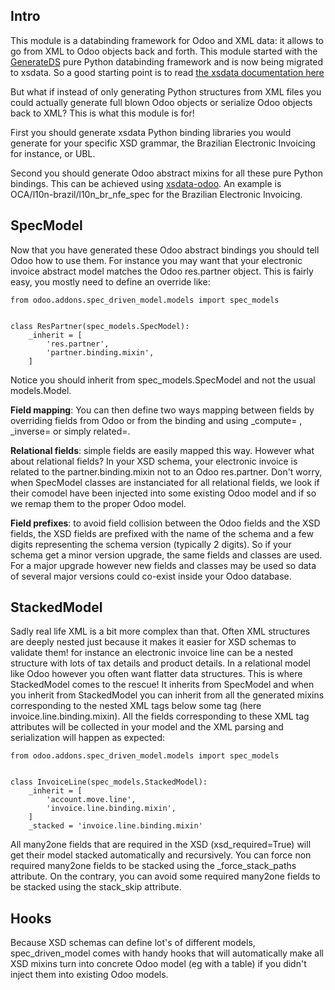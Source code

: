 ## Intro

This module is a databinding framework for Odoo and XML data: it allows
to go from XML to Odoo objects back and forth. This module started with
the [GenerateDS](https://www.davekuhlman.org/generateDS.html) pure
Python databinding framework and is now being migrated to xsdata. So a
good starting point is to read [the xsdata documentation
here](https://xsdata.readthedocs.io/)

But what if instead of only generating Python structures from XML files
you could actually generate full blown Odoo objects or serialize Odoo
objects back to XML? This is what this module is for!

First you should generate xsdata Python binding libraries you would
generate for your specific XSD grammar, the Brazilian Electronic
Invoicing for instance, or UBL.

Second you should generate Odoo abstract mixins for all these pure
Python bindings. This can be achieved using
[xsdata-odoo](https://github.com/akretion/xsdata-odoo). An example is
OCA/l10n-brazil/l10n_br_nfe_spec for the Brazilian Electronic Invoicing.

## SpecModel

Now that you have generated these Odoo abstract bindings you should tell
Odoo how to use them. For instance you may want that your electronic
invoice abstract model matches the Odoo res.partner object. This is
fairly easy, you mostly need to define an override like:

    from odoo.addons.spec_driven_model.models import spec_models


    class ResPartner(spec_models.SpecModel):
        _inherit = [
            'res.partner',
            'partner.binding.mixin',
        ]

Notice you should inherit from spec_models.SpecModel and not the usual
models.Model.

**Field mapping**: You can then define two ways mapping between fields
by overriding fields from Odoo or from the binding and using \_compute=
, \_inverse= or simply related=.

**Relational fields**: simple fields are easily mapped this way. However
what about relational fields? In your XSD schema, your electronic
invoice is related to the partner.binding.mixin not to an Odoo
res.partner. Don't worry, when SpecModel classes are instanciated for
all relational fields, we look if their comodel have been injected into
some existing Odoo model and if so we remap them to the proper Odoo
model.

**Field prefixes**: to avoid field collision between the Odoo fields and
the XSD fields, the XSD fields are prefixed with the name of the schema
and a few digits representing the schema version (typically 2 digits).
So if your schema get a minor version upgrade, the same fields and
classes are used. For a major upgrade however new fields and classes may
be used so data of several major versions could co-exist inside your
Odoo database.

## StackedModel

Sadly real life XML is a bit more complex than that. Often XML
structures are deeply nested just because it makes it easier for XSD
schemas to validate them! for instance an electronic invoice line can be
a nested structure with lots of tax details and product details. In a
relational model like Odoo however you often want flatter data
structures. This is where StackedModel comes to the rescue! It inherits
from SpecModel and when you inherit from StackedModel you can inherit
from all the generated mixins corresponding to the nested XML tags below
some tag (here invoice.line.binding.mixin). All the fields corresponding
to these XML tag attributes will be collected in your model and the XML
parsing and serialization will happen as expected:

    from odoo.addons.spec_driven_model.models import spec_models


    class InvoiceLine(spec_models.StackedModel):
        _inherit = [
            'account.move.line',
            'invoice.line.binding.mixin',
        ]
        _stacked = 'invoice.line.binding.mixin'

All many2one fields that are required in the XSD (xsd_required=True)
will get their model stacked automatically and recursively. You can
force non required many2one fields to be stacked using the
\_force_stack_paths attribute. On the contrary, you can avoid some
required many2one fields to be stacked using the stack_skip attribute.

## Hooks

Because XSD schemas can define lot's of different models,
spec_driven_model comes with handy hooks that will automatically make
all XSD mixins turn into concrete Odoo model (eg with a table) if you
didn't inject them into existing Odoo models.
